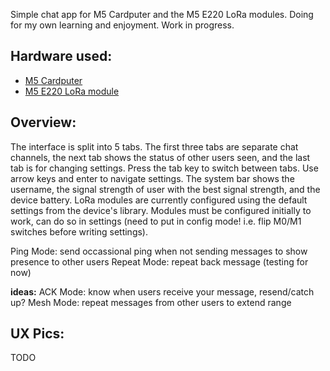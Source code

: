 Simple chat app for M5 Cardputer and the M5 E220 LoRa modules. Doing for my own learning and enjoyment. Work in progress.

## Hardware used:
- [M5 Cardputer](https://shop.m5stack.com/products/m5stack-cardputer-kit-w-m5stamps3])
- [M5 E220 LoRa module](https://shop.m5stack.com/products/lora-unit-jp-version-with-antenna-e220)

## Overview:
The interface is split into 5 tabs. The first three tabs are separate chat channels, the next tab shows the status of other users seen, and the last tab is for changing settings. Press the tab key to switch between tabs. Use arrow keys and enter to navigate settings. The system bar shows the username, the signal strength of user with the best signal strength, and the device battery. LoRa modules are currently configured using the default settings from the device's library. Modules must be configured initially to work, can do so in settings (need to put in config mode! i.e. flip M0/M1 switches before writing settings).

Ping Mode: send occassional ping when not sending messages to show presence to other users
Repeat Mode: repeat back message (testing for now)

**ideas:**
ACK Mode: know when users receive your message, resend/catch up?
Mesh Mode: repeat messages from other users to extend range

## UX Pics:
TODO
